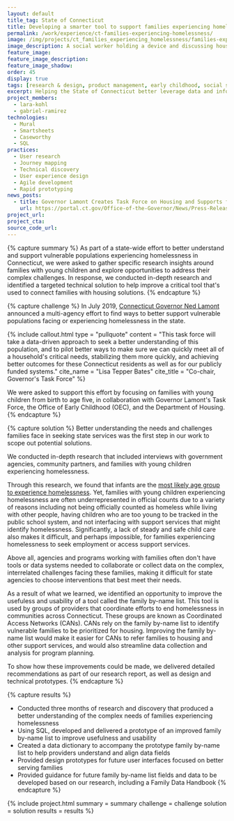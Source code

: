 ```yaml
---
layout: default
title_tag: State of Connecticut
title: Developing a smarter tool to support families experiencing homelessness
permalink: /work/experience/ct-families-experiencing-homelessness/
image: /img/projects/ct_families_experiencing_homelessness/families-experiencing-homelessness.svg
image_description: A social worker holding a device and discussing housing options with a family.
feature_image:
feature_image_description:
feature_image_shadow:
order: 45
display: true
tags: [research & design, product management, early childhood, social safety net, data & analytics, lara kohl, gabriel ramirez]
excerpt: Helping the State of Connecticut better leverage data and information to support families with young children experiencing homelessness.
project_members:
  - lara-kohl
  - gabriel-ramirez
technologies:
  - Mural
  - Smartsheets
  - Caseworthy
  - SQL
practices:
  - User research
  - Journey mapping
  - Technical discovery
  - User experience design
  - Agile development
  - Rapid prototyping
news_posts:
  - title: Governor Lamont Creates Task Force on Housing and Supports for Vulnerable Populations
    url: https://portal.ct.gov/Office-of-the-Governor/News/Press-Releases/2019/07-2019/Governor-Lamont-Creates-Task-Force-on-Housing-and-Supports-for-Vulnerable-Populations
project_url:
project_cta:
source_code_url:
---
```


{% capture summary %}
As part of a state-wide effort to better understand and support vulnerable
populations experiencing homelessness in Connecticut, we were asked
to gather specific research insights around families with young children
and explore opportunities to address their complex challenges.
In response, we conducted in-depth research and identified a targeted
technical solution to help improve a critical tool that's used to
connect families with housing solutions.
{% endcapture %}

{% capture challenge %}
In July 2019, [Connecticut Governor Ned Lamont](https://portal.ct.gov/Office-of-the-Governor/News/Press-Releases/2019/07-2019/Governor-Lamont-Creates-Task-Force-on-Housing-and-Supports-for-Vulnerable-Populations)
announced a multi-agency effort to find ways to better support vulnerable
populations facing or experiencing homelessness in the state.

{% include callout.html
  type = "pullquote"
  content = "This task force will take a data-driven approach to seek a better understanding
  of this population, and to pilot better ways to make sure we can quickly meet
  all of a household's critical needs, stabilizing them more quickly, and achieving
  better outcomes for these Connecticut residents as well as for our publicly
  funded systems."
  cite_name = "Lisa Tepper Bates"
  cite_title = "Co-chair, Governor's Task Force"
%}

We were asked to support this effort by focusing on families with young children from
birth to age five, in collaboration with Governor Lamont's Task Force, the Office of Early
Childhood (OEC), and the Department of Housing.
{% endcapture %}

{% capture solution %}
Better understanding the needs and challenges families face in seeking state
services was the first step in our work to scope out potential solutions.

We conducted in-depth research that included interviews with government agencies,
community partners, and families with young children experiencing homelessness.

Through this research, we found that infants are the
[most likely age group to experience homelessness](https://www.acf.hhs.gov/sites/default/files/opre/opre_homefam_brief3_hhs_children_02_24_2017_b508.pdf).
Yet, families with young children experiencing homelessness are often underrepresented
in official counts due to a variety of reasons including not being officially
counted as homeless while living with other people, having children who are too
young to be tracked in the public school system, and not interfacing with support
services that might identify homelessness. Significantly, a lack of steady and
safe child care also makes it difficult, and perhaps impossible, for families
experiencing homelessness to seek employment or access support services.

Above all, agencies and programs working with families often don't have tools
or data systems needed to collaborate or collect data on the complex, interrelated
challenges facing these families, making it difficult for state agencies to
choose interventions that best meet their needs.

As a result of what we learned, we identified an opportunity to improve
the usefuless and usability of a tool called the family by-name list. This tool
is used by groups of providers that coordinate efforts to end homelessness in communities
across Connecticut. These groups are known as Coordinated Access Networks (CANs).
CANs rely on the family by-name list to identify vulnerable families to be prioritized
for housing. Improving the family by-name list would make it easier for CANs to refer
families to housing and other support services, and would also streamline data collection and
analysis for program planning.

To show how these improvements could be made, we delivered detailed recommendations
as part of our research report, as well as design and technical prototypes.
{% endcapture %}

{% capture results %}
- Conducted three months of research and discovery that produced a better
  understanding of the complex needs of families experiencing homelessness
- Using SQL, developed and delivered a prototype of an improved family by-name
  list to improve usefulness and usability
- Created a data dictionary to accompany the prototype family by-name
  list to help providers understand and align data fields
- Provided design prototypes for future user interfaces focused on better
  serving families
- Provided guidance for future family by-name list fields and data to
  be developed based on our research, including a Family Data Handbook
{% endcapture %}

{% include project.html
  summary = summary
  challenge = challenge
  solution = solution
  results = results
%}
